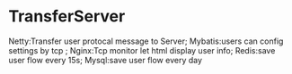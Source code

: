 # TransferServer
Netty:Transfer user protocal message to Server;
Mybatis:users can config settings by tcp ;
Nginx:Tcp monitor let html display user info;
Redis:save user flow every 15s;
Mysql:save user flow every day
